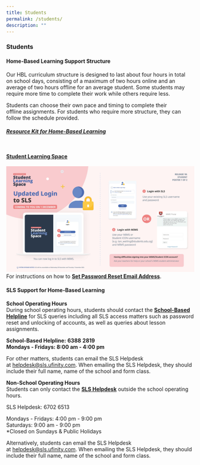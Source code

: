 ```yaml
---
title: Students
permalink: /students/
description: ""
---
```

### **Students**
#### **Home-Based Learning Support Structure**
Our HBL curriculum structure is designed to last about four hours in total on school days, consisting of a maximum of two hours online and an average of two hours offline for an average student. Some students may require more time to complete their work while others require less.
  
Students can choose their own pace and timing to complete their offline assignments. For students who require more structure, they can follow the schedule provided.

###### **[Resource Kit for Home-Based Learning](/files/hbl.pdf)**<br><br>

#### **[Student Learning Space](https://vle.learning.moe.edu.sg/login)**

![](/images/SLS%20Login.jpg)
<br>
For instructions on how to **[Set Password Reset Email Address](/files/userguide.pdf)**.

#### **SLS Support for Home-Based Learning**
**School Operating Hours**<br>
During school operating hours, students should contact the <u>**School-Based Helpline**</u> for SLS queries including all SLS access matters such as password reset and unlocking of accounts, as well as queries about lesson assignments.

**School-Based Helpline:** **6388** **2819**<br>
**Mondays - Fridays: 8:00 am - 4:00 pm**

For other matters, students can email the SLS Helpdesk at [helpdesk@sls.ufinity.com](mailto:helpdesk@sls.ufinity.com). When emailing the SLS Helpdesk, they should include their full name, name of the school and form class.

**Non-School Operating Hours**<br>
Students can only contact the <u>**SLS Helpdesk**</u> outside the school operating hours.

SLS Helpdesk: 6702 6513

Mondays - Fridays: 4:00 pm - 9:00 pm<br>
Saturdays: 9:00 am - 9:00 pm<br>
\*Closed on Sundays & Public Holidays

Alternatively, students can email the SLS Helpdesk at [helpdesk@sls.ufinity.com](mailto:helpdesk@sls.ufinity.com). When emailing the SLS Helpdesk, they should include their full name, name of the school and form class.